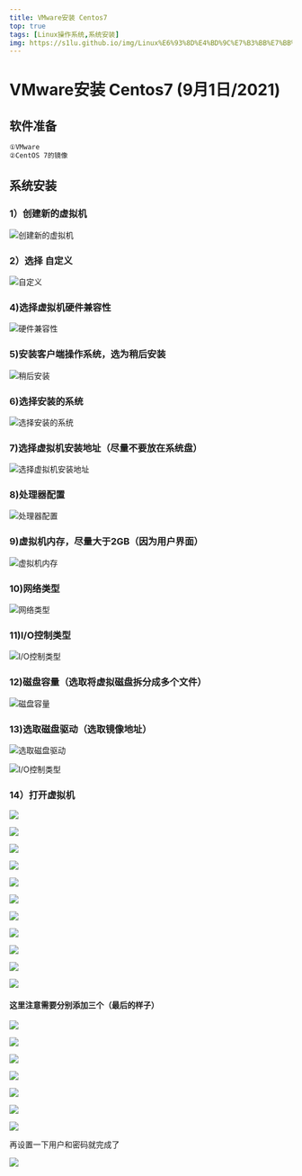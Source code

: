 ```yaml
---
title: VMware安装 Centos7
top: true
tags: [Linux操作系统,系统安装]
img: https://s1lu.github.io/img/Linux%E6%93%8D%E4%BD%9C%E7%B3%BB%E7%BB%9F.jpeg
---
```



# VMware安装 Centos7 (9月1日/2021)

## 软件准备

```bash
①VMware
②CentOS 7的镜像 
```

## 系统安装

### 1）创建新的虚拟机

![创建新的虚拟机](https://s1lu.github.io/img/CentOS%20(1).png)

### 2）选择 自定义

![自定义](https://s1lu.github.io/img/CentOS%20(2).png)

### 4)选择虚拟机硬件兼容性

![硬件兼容性](https://s1lu.github.io/img/CentOS%20(3).png)



### 5)安装客户端操作系统，选为稍后安装

![稍后安装](https://s1lu.github.io/img/CentOS%20(9).png)

### 6)选择安装的系统

![选择安装的系统](https://s1lu.github.io/img/CentOS%20(10).png)

### 7)选择虚拟机安装地址（尽量不要放在系统盘）

![选择虚拟机安装地址](https://s1lu.github.io/img/CentOS%20(11).png)

### 8)处理器配置

![处理器配置](https://s1lu.github.io/img/CentOS%20(12).png)

### 9)虚拟机内存，尽量大于2GB（因为用户界面）

![虚拟机内存](https://s1lu.github.io/img/CentOS%20(6).png)

### 10)网络类型

![网络类型](https://s1lu.github.io/img/CentOS%20(15).png)

### 11)I/O控制类型

![I/O控制类型](https://s1lu.github.io/img/CentOS%20(16).png)



### 12)磁盘容量（选取将虚拟磁盘拆分成多个文件）

![磁盘容量](https://s1lu.github.io/img/CentOS%20(14).png)

### 13)选取磁盘驱动（选取镜像地址）

![选取磁盘驱动](https://s1lu.github.io/img/CentOS%20(19).png)

![I/O控制类型](https://s1lu.github.io/img/CentOS%20(20).png)

### 14）打开虚拟机

![](https://s1lu.github.io/img/CentOS%20(7).png)

![](https://s1lu.github.io/img/CentOS%20(21).png)

![](https://s1lu.github.io/img/CentOS%20(22).png)

![](https://s1lu.github.io/img/CentOS%20(8).png)

![](https://s1lu.github.io/img/CentOS%20(18).png)

![](https://s1lu.github.io/img/CentOS%20(5).png)

![](https://s1lu.github.io/img/CentOS%20(26).png)

![](https://s1lu.github.io/img/CentOS%20(24).png)

![](https://s1lu.github.io/img/CentOS%20(13).png)

![](https://s1lu.github.io/img/CentOS%20(4).png)

![](https://s1lu.github.io/img/CentOS%20(25).png)

#### 这里注意需要分别添加三个（最后的样子）


![](https://s1lu.github.io/img/CentOS%20(34).png)

![](https://s1lu.github.io/img/CentOS%20(33).png)

![](https://s1lu.github.io/img/CentOS%20(32).png)

![](https://s1lu.github.io/img/CentOS%20(35).png)

![](https://s1lu.github.io/img/CentOS%20(31).png)

![](https://s1lu.github.io/img/CentOS%20(28).png)

![](https://s1lu.github.io/img/CentOS%20(36).png)

再设置一下用户和密码就完成了

![](https://s1lu.github.io/img/CentOS%20(27).png)
